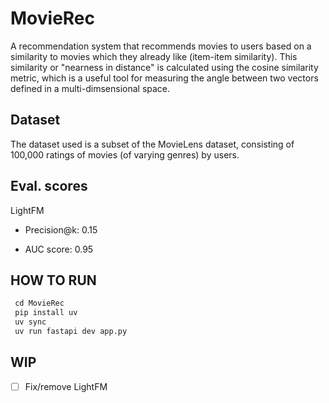 # MovieRec

A recommendation system that recommends movies to users based on a similarity to movies which they already like (item-item similarity). 
This similarity or "nearness in distance" is calculated using the cosine similarity metric, which is a useful tool for measuring the angle between two vectors defined in a multi-dimsensional space.

## Dataset 

The dataset used is a subset of the MovieLens dataset, consisting of 100,000 ratings of movies (of varying genres) by users.

## Eval. scores

LightFM

- Precision@k: 0.15

- AUC score: 0.95

## HOW TO RUN

```python
 cd MovieRec
 pip install uv
 uv sync
 uv run fastapi dev app.py
```

## WIP
 - [ ] Fix/remove LightFM